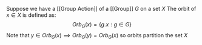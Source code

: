 Suppose we have a [[Group Action]] of a [[Group]] $G$ on a set $X$
The orbit of $x\in X$ is defined as:
$$
Orb_{G}(x) = \{ g.x:g\in G \}
$$
Note that $y\in Orb_{G}(x)\implies Orb_{G}(y)=Orb_{G}(x)$ 
so orbits partition the set $X$ 
